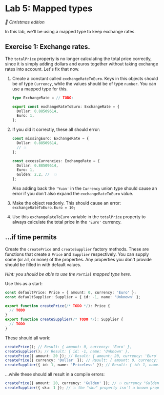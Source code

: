 # Lab 5: Mapped types

_🎄 Christmas edition_

In this lab, we'll be using a mapped type to keep exchange rates.

## Exercise 1: Exchange rates.

The `totalPrice` property is no longer calculating the total price correctly, since it is simply adding dollars and euros together without taking exchange rates into account. Let's fix that now.

1. Create a constant called `exchangeRateToEuro`. Keys in this objects should be of type `Currency`, while the values should be of type `number`. You can use a mapped type for this.

   ```ts
   type ExchangeRate = // TODO;

   export const exchangeRateToEuro: ExchangeRate = {
     Dollar: 0.88509614,
     Euro: 1,
   };
   ```

1. If you did it correctly, these all should error:

   ```ts
   const missingEuro: ExchangeRate = {
     Dollar: 0.88509614,
     // 💥
   };

   const excessCurrencies: ExchangeRate = {
     Dollar: 0.88509614,
     Euro: 1,
     Gulden: 2.2, //  💥
   };
   ```

   Also adding back the `'Yuan'` in the `Currency` union type should cause an error if you don't also expand the `exchangeRateToEuro` value.

1. Make the object readonly. This should cause an error: `exchangeRateToEuro.Euro = 10;`

1. Use this `exchangeRateToEuro` variable in the `totalPrice` property to always calculate the total price in the `'Euro'` currency.

## ...if time permits

Create the `createPrice` and `createSupplier` factory methods. These are functions that create a `Price` and `Supplier` respectively. You can supply some (or all, or none) of the properties. Any properties you don't provide should be filled in with default values.

_Hint: you should be able to use the `Partial` mapped type here._

Use this as a start:

```ts
const defaultPrice: Price = { amount: 0, currency: 'Euro' };
const defaultSupplier: Supplier = { id: -1, name: 'Unknown' };

export function createPrice(/* TODO */): Price {
  // TODO
}
export function createSupplier(/* TODO */): Supplier {
  // TODO
}
```

These should all work:

```ts
createPrice(); // Result: { amount: 0, currency: 'Euro' },
createSupplier(); // Result: { id: -1, name: 'Unknown' },
createPrice({ amount: 20 }); // Result: { amount: 20, currency: 'Euro' },
createPrice({ currency: 'Dollar' }); // Result: { amount: 0, currency: 'Dollar' },
createSupplier({ id: 1, name: 'Priceless' }); // Result: { id: 1, name: 'Priceless' },
```

...while these should all result in a compile errors:

```ts
createPrice({ amount: 20, currency: 'Gulden' }); // 💥 currency "Gulden" does not exist
createSupplier({ sku: 1 }); // 💥 the "sku" property isn't a known property
```
